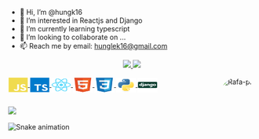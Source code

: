 - 👋 Hi, I’m @hungk16
- 👀 I’m interested in Reactjs and Django
- 🌱 I’m currently learning typescript
- 💞️ I’m looking to collaborate on ...
- 📫 Reach me by email: hunglek16@gmail.com

<div align="center">
  <a href="https://github.com/hungk16">
  <img height="180em" src="https://github-readme-stats.vercel.app/api?username=hungk16&show_icons=true&theme=dracula&include_all_commits=true&count_private=true"/>
  <img height="180em" src="https://github-readme-stats.vercel.app/api/top-langs/?username=hungk16&layout=compact&langs_count=7&theme=dracula"/>
</div>

<div style="display: inline_block"><br>
  <img align="center" alt="Rafa-Js" height="30" width="40" src="https://raw.githubusercontent.com/devicons/devicon/master/icons/javascript/javascript-plain.svg">
  <img align="center" alt="Rafa-Ts" height="30" width="40" src="https://raw.githubusercontent.com/devicons/devicon/master/icons/typescript/typescript-plain.svg">
  <img align="center" alt="Rafa-React" height="30" width="40" src="https://raw.githubusercontent.com/devicons/devicon/master/icons/react/react-original.svg">
  <img align="center" alt="Rafa-HTML" height="30" width="40" src="https://raw.githubusercontent.com/devicons/devicon/master/icons/html5/html5-original.svg">
  <img align="center" alt="Rafa-CSS" height="30" width="40" src="https://raw.githubusercontent.com/devicons/devicon/master/icons/css3/css3-original.svg">
  <img align="center" alt="Rafa-Python" height="30" width="40" src="https://raw.githubusercontent.com/devicons/devicon/master/icons/python/python-original.svg">
  <img align="center" alt="Rafa-Django" height="30" width="40" src="https://raw.githubusercontent.com/devicons/devicon/master/icons/django/django-original.svg">
  <img align="right" alt="Rafa-pic" height="150" style="border-radius:50px;" src="https://i.pinimg.com/originals/99/d7/3e/99d73e4a6918d75164f1f978ca91b453.jpg?width=676&height=676">
</div>


  ##
  
  
  <div> 
  
  <a href = "mailto:hunglek16@gmail.com"><img src="https://img.shields.io/badge/-Gmail-%23333?style=for-the-badge&logo=gmail&logoColor=white" target="_blank"></a>


 ![Snake animation](https://github.com/hungk16/hungk16/blob/output/github-contribution-grid-snake.svg)
  </div> 
